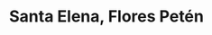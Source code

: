 ---
title: Santa Elena, Flores Petén
url: /santa-elena-flores-peten/
latitude: 16.921
longitude: -89.893
---